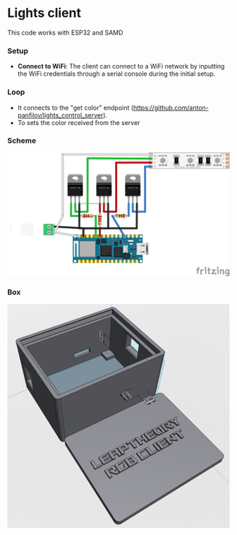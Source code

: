 # Lights client

This code works with ESP32 and SAMD

### Setup
- **Connect to WiFi**: The client can connect to a WiFi network by inputting the WiFi credentials through a serial console during the initial setup.

### Loop
- It connects to the "get color" endpoint (https://github.com/anton-panfilov/lights_control_server).
- To sets the color received from the server

### Scheme
![alt schematic](fritzing/nano_wifi_bb.svg)

### Box
![alt 3d model](box/RGB_picture_2024-09-08.png)
